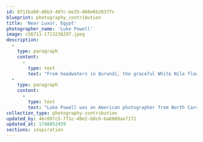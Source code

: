 ```yaml
---
id: 8f11ba98-d6b3-497c-be35-860e6b2037fc
blueprint: photography_contribution
title: 'Near Luxor, Egypt'
photographer_name: 'Luke Powell'
image: c56711-1713236297.jpeg
description:
  -
    type: paragraph
    content:
      -
        type: text
        text: "From headwaters in Burundi, the graceful White Nile flows slowly northward through Rwanda, Uganda, Tanzania, Kenya, the Democratic Republic of the Congo, and South Sudan, combining in Sudan at Khartoum with it's sister, the Blue Nile  --  arriving out of Ethiopia with 80% of the Nile's volume  --  and then onward through the Egyptian desert as the well fabled Nile River, longest on Earth."
  -
    type: paragraph
    content:
      -
        type: text
        text: "Luke Powell was an American photographer from North Carolina who spent years photographing in in the Mid-East and Africa, from the late 1970's to the 1990's. Luke was a master of the golden mean and also one of the few photographers who made dye-transfer prints. He exhibited widely across the planet. "
collection_type: photography-contribution
updated_by: 46c097c5-771c-49e2-b8c6-ba6009ae7172
updated_at: 1748452459
sections: inspiration
---
```

